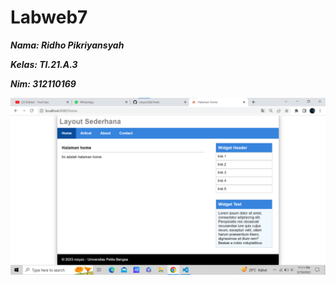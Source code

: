 # Labweb7

**_<p>Nama: Ridho Pikriyansyah</p>_**
**_<p>Kelas: TI.21.A.3</p>_**
**_<p>Nim: 312110169</p>_**

![roxyzc](./img/gambar.png)
